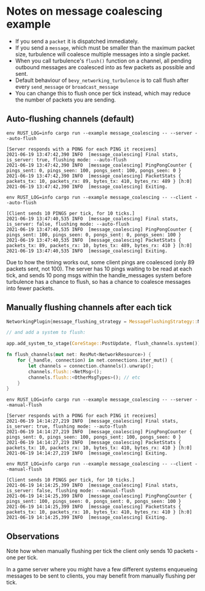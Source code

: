 # Notes on message coalescing example

* If you send a `packet` it is dispatched immediately.
* If you send a `message`, which must be smaller than the maximum packet size, turbulence will coalesce multiple messages into a single packet.
* When you call turbulence's `flush()` function on a channel, all pending outbound messages are coalesced into as few packets as possible and sent.
* Default behaviour of `bevy_networking_turbulence` is to call flush after every `send_message` or `broadcast_message`
* You can change this to flush once per tick instead, which may reduce the number of packets you are sending.

## Auto-flushing channels (default)

`env RUST_LOG=info cargo run --example message_coalescing -- --server --auto-flush`

```
[Server responds with a PONG for each PING it receives]
2021-06-19 13:47:42,390 INFO  [message_coalescing] Final stats, is_server: true, flushing mode: --auto-flush
2021-06-19 13:47:42,390 INFO  [message_coalescing] PingPongCounter { pings_sent: 0, pings_seen: 100, pongs_sent: 100, pongs_seen: 0 }
2021-06-19 13:47:42,390 INFO  [message_coalescing] PacketStats { packets_tx: 10, packets_rx: 89, bytes_tx: 410, bytes_rx: 489 } [h:0]
2021-06-19 13:47:42,390 INFO  [message_coalescing] Exiting.
```

`env RUST_LOG=info cargo run --example message_coalescing -- --client --auto-flush`

```
[Client sends 10 PINGS per tick, for 10 ticks.]
2021-06-19 13:47:40,535 INFO  [message_coalescing] Final stats, is_server: false, flushing mode: --auto-flush
2021-06-19 13:47:40,535 INFO  [message_coalescing] PingPongCounter { pings_sent: 100, pings_seen: 0, pongs_sent: 0, pongs_seen: 100 }
2021-06-19 13:47:40,535 INFO  [message_coalescing] PacketStats { packets_tx: 89, packets_rx: 10, bytes_tx: 489, bytes_rx: 410 } [h:0]
2021-06-19 13:47:40,535 INFO  [message_coalescing] Exiting.
```

Due to how the timing works out, some client pings are coalesced (only 89 packets sent, not 100).
The server has 10 pings waiting to be read at each tick, and sends 10 pong msgs within the handle_messages system before turbulence has a chance to flush, so has a chance to coalesce messages into fewer packets.


## Manually flushing channels after each tick

```rust
NetworkingPlugin{message_flushing_strategy = MessageFlushingStrategy::Never, ..Default::default()}

// and add a system to flush:

app.add_system_to_stage(CoreStage::PostUpdate, flush_channels.system());

fn flush_channels(mut net: ResMut<NetworkResource>) {
    for (_handle, connection) in net.connections.iter_mut() {
        let channels = connection.channels().unwrap();
        channels.flush::<NetMsg>();
        channels.flush::<OtherMsgTypes>(); // etc
    }
}

```

`env RUST_LOG=info cargo run --example message_coalescing -- --server --manual-flush`

```
[Server responds with a PONG for each PING it receives]
2021-06-19 14:14:27,219 INFO  [message_coalescing] Final stats, is_server: true, flushing mode: --auto-flush
2021-06-19 14:14:27,219 INFO  [message_coalescing] PingPongCounter { pings_sent: 0, pings_seen: 100, pongs_sent: 100, pongs_seen: 0 }
2021-06-19 14:14:27,219 INFO  [message_coalescing] PacketStats { packets_tx: 10, packets_rx: 10, bytes_tx: 410, bytes_rx: 410 } [h:0]
2021-06-19 14:14:27,219 INFO  [message_coalescing] Exiting.
```

`env RUST_LOG=info cargo run --example message_coalescing -- --client --manual-flush`

```
[Client sends 10 PINGS per tick, for 10 ticks.]
2021-06-19 14:14:25,399 INFO  [message_coalescing] Final stats, is_server: false, flushing mode: --manual-flush
2021-06-19 14:14:25,399 INFO  [message_coalescing] PingPongCounter { pings_sent: 100, pings_seen: 0, pongs_sent: 0, pongs_seen: 100 }
2021-06-19 14:14:25,399 INFO  [message_coalescing] PacketStats { packets_tx: 10, packets_rx: 10, bytes_tx: 410, bytes_rx: 410 } [h:0]
2021-06-19 14:14:25,399 INFO  [message_coalescing] Exiting.
```

## Observations

Note how when manually flushing per tick the client only sends 10 packets - one per tick.

In a game server where you might have a few different systems enqueueing messages to be sent to clients,
you may benefit from manually flushing per tick.
